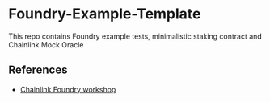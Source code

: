 # Foundry-Example-Template
This repo contains Foundry example tests, minimalistic staking contract and Chainlink Mock Oracle 

## References
- [Chainlink Foundry workshop](https://www.youtube.com/watch?v=pgh74-XulXg&t=103s)
